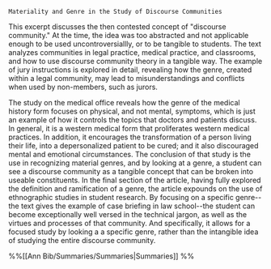 	Materiality and Genre in the Study of Discourse Communities
This excerpt discusses the then contested concept of "discourse community." At the time, the idea was too abstracted and not applicable enough to be used uncontroversiallly, or to be tangible to students. The text analyzes communities in legal practice, medical practice, and classrooms, and how to use discourse community theory in a tangible way. The example of jury instructions is explored in detail, revealing how the genre, created within a legal community, may lead to misunderstandings and conflicts when used by non-members, such as jurors.

The study on the medical office reveals how the genre of the medical history form focuses on physical, and not mental, symptoms, which is just an example of how it controls the topics that doctors and patients discuss. In general, it is a western medical form that proliferates western medical practices. In addition, it encourages the transformation of a person living their life, into a depersonalized patient to be cured; and it also discouraged mental and emotional circumstances. The conclusion of that study is the use in recognizing material genres, and by looking at a genre, a student can see a discourse community as a tangible concept that can be broken into useable constituents.
In the final section of the article, having fully explored the definition and ramification of a genre, the article expounds on the use of ethnographic studies in student research. By focusing on a specific genre--the text gives the example of case briefing in law school--the student can become exceptionally well versed in the technical jargon, as well as the virtues and processes of that community. And specifically, it allows for a focused study by looking a a specific genre, rather than the intangible idea of studying the entire discourse community.

%%[[Ann Bib/Summaries/Summaries|Summaries]] %% 